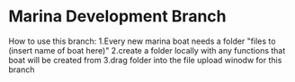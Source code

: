 # Marina Development Branch

How to use this branch:
1.Every new marina boat needs a folder "files to (insert name of boat here)"
2.create a folder locally with any functions that boat will be created from 
3.drag folder into the file upload winodw for this branch
